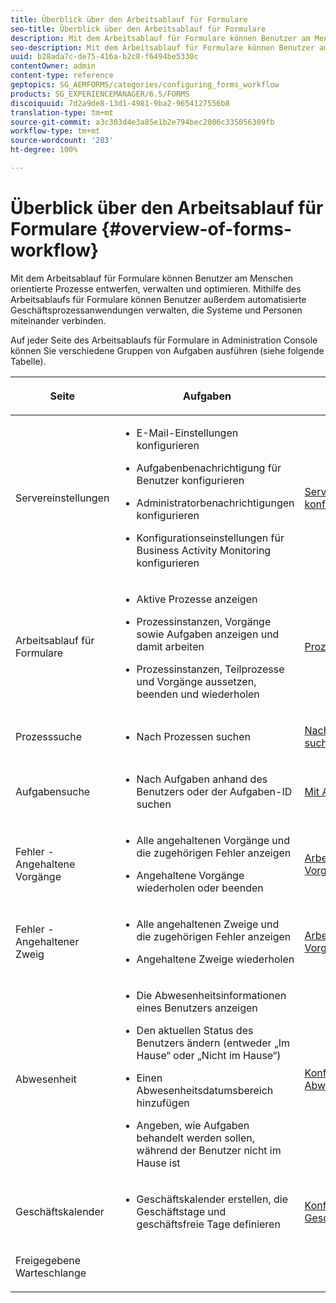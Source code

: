 ```yaml
---
title: Überblick über den Arbeitsablauf für Formulare
seo-title: Überblick über den Arbeitsablauf für Formulare
description: Mit dem Arbeitsablauf für Formulare können Benutzer am Menschen orientierte Prozesse entwerfen, verwalten und optimieren. Mithilfe des Arbeitsablaufs für Formulare können Benutzer außerdem automatisierte Geschäftsprozessanwendungen verwalten, die Systeme und Personen miteinander verbinden.
seo-description: Mit dem Arbeitsablauf für Formulare können Benutzer am Menschen orientierte Prozesse entwerfen, verwalten und optimieren. Mithilfe des Arbeitsablaufs für Formulare können Benutzer außerdem automatisierte Geschäftsprozessanwendungen verwalten, die Systeme und Personen miteinander verbinden.
uuid: b28ada7c-de75-416a-b2c8-f6494be5330c
contentOwner: admin
content-type: reference
geptopics: SG_AEMFORMS/categories/configuring_forms_workflow
products: SG_EXPERIENCEMANAGER/6.5/FORMS
discoiquuid: 7d2a9de8-13d1-4981-9ba2-9654127556b8
translation-type: tm+mt
source-git-commit: a3c303d4e3a85e1b2e794bec2006c335056309fb
workflow-type: tm+mt
source-wordcount: '283'
ht-degree: 100%

---
```



# Überblick über den Arbeitsablauf für Formulare {#overview-of-forms-workflow}

Mit dem Arbeitsablauf für Formulare können Benutzer am Menschen orientierte Prozesse entwerfen, verwalten und optimieren. Mithilfe des Arbeitsablaufs für Formulare können Benutzer außerdem automatisierte Geschäftsprozessanwendungen verwalten, die Systeme und Personen miteinander verbinden.

Auf jeder Seite des Arbeitsablaufs für Formulare in Administration Console können Sie verschiedene Gruppen von Aufgaben ausführen (siehe folgende Tabelle).

<table>
 <thead>
  <tr>
   <th><p>Seite </p></th>
   <th><p>Aufgaben</p></th>
   <th><p>Siehe</p></th>
  </tr>
 </thead>
 <tbody>
  <tr>
   <td><p>Servereinstellungen</p></td>
   <td>
    <ul>
     <li><p>E-Mail-Einstellungen konfigurieren</p></li>
     <li><p>Aufgabenbenachrichtigung für Benutzer konfigurieren</p></li>
     <li><p>Administratorbenachrichtigungen konfigurieren</p></li>
     <li><p>Konfigurationseinstellungen für Business Activity Monitoring konfigurieren </p></li>
    </ul></td>
   <td><p><a href="/help/forms/using/admin-help/configuring-server-settings.md#configuring-server-settings">Servereinstellungen konfigurieren</a></p></td>
  </tr>
  <tr>
   <td><p>Arbeitsablauf für Formulare</p></td>
   <td>
    <ul>
     <li><p>Aktive Prozesse anzeigen</p></li>
     <li><p>Prozessinstanzen, Vorgänge sowie Aufgaben anzeigen und damit arbeiten</p></li>
     <li><p>Prozessinstanzen, Teilprozesse und Vorgänge aussetzen, beenden und wiederholen</p></li>
    </ul></td>
   <td><p><a href="/help/forms/using/admin-help/processes.md#managing-processes">Prozesse verwalten</a></p></td>
  </tr>
  <tr>
   <td><p>Prozesssuche</p></td>
   <td>
    <ul>
     <li><p>Nach Prozessen suchen</p></li>
    </ul></td>
   <td><p><a href="/help/forms/using/admin-help/searching-process-instances.md#searching-for-process-instances">Nach Prozessinstanzen suchen</a></p></td>
  </tr>
  <tr>
   <td><p>Aufgabensuche</p></td>
   <td>
    <ul>
     <li><p>Nach Aufgaben anhand des Benutzers oder der Aufgaben-ID suchen</p></li>
    </ul></td>
   <td><p><a href="/help/forms/using/admin-help/tasks.md#working-with-tasks">Mit Aufgaben arbeiten</a></p></td>
  </tr>
  <tr>
   <td><p>Fehler - Angehaltene Vorgänge</p></td>
   <td>
    <ul>
     <li><p>Alle angehaltenen Vorgänge und die zugehörigen Fehler anzeigen</p></li>
     <li><p>Angehaltene Vorgänge wiederholen oder beenden</p></li>
    </ul></td>
   <td><p><a href="/help/forms/using/admin-help/stalled-operations-branches.md#working-with-stalled-operations-and-branches">Arbeiten mit angehaltenen Vorgängen und Zweigen</a></p></td>
  </tr>
  <tr>
   <td><p>Fehler - Angehaltener Zweig</p></td>
   <td>
    <ul>
     <li><p>Alle angehaltenen Zweige und die zugehörigen Fehler anzeigen</p></li>
     <li><p>Angehaltene Zweige wiederholen</p></li>
    </ul></td>
   <td><p><a href="/help/forms/using/admin-help/stalled-operations-branches.md#working-with-stalled-operations-and-branches">Arbeiten mit angehaltenen Vorgängen und Zweigen</a></p></td>
  </tr>
  <tr>
   <td><p>Abwesenheit</p></td>
   <td>
    <ul>
     <li><p>Die Abwesenheitsinformationen eines Benutzers anzeigen</p></li>
     <li><p>Den aktuellen Status des Benutzers ändern (entweder „Im Hause“ oder „Nicht im Hause“)</p></li>
     <li><p>Einen Abwesenheitsdatumsbereich hinzufügen </p></li>
     <li><p>Angeben, wie Aufgaben behandelt werden sollen, während der Benutzer nicht im Hause ist</p></li>
    </ul></td>
   <td><p><a href="/help/forms/using/admin-help/configuring-out-office-settings.md#configuring-out-of-office-settings">Konfigurieren von Abwesenheitseinstellungen</a></p></td>
  </tr>
  <tr>
   <td><p>Geschäftskalender</p></td>
   <td>
    <ul>
     <li><p>Geschäftskalender erstellen, die Geschäftstage und geschäftsfreie Tage definieren</p></li>
    </ul></td>
   <td><p><a href="/help/forms/using/admin-help/configuring-business-calendars.md#configuring-business-calendars">Konfigurieren von Geschäftskalendern</a></p></td>
  </tr>
  <tr>
   <td><p>Freigegebene Warteschlange</p></td>
   <td><p></p></td>
   <td><p></p></td>
  </tr>
 </tbody>
</table>

